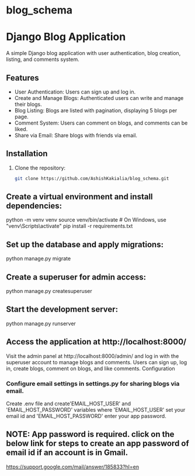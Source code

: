 # blog_schema

# Django Blog Application

A simple Django blog application with user authentication, blog creation, listing, and comments system.

## Features

- User Authentication: Users can sign up and log in.
- Create and Manage Blogs: Authenticated users can write and manage their blogs.
- Blog Listing: Blogs are listed with pagination, displaying 5 blogs per page.
- Comment System: Users can comment on blogs, and comments can be liked.
- Share via Email: Share blogs with friends via email.

## Installation

1. Clone the repository:

   ```bash
   git clone https://github.com/AshishKakialia/blog_schema.git

## Create a virtual environment and install dependencies:

python -m venv venv
source venv/bin/activate  # On Windows, use "venv\Scripts\activate"
pip install -r requirements.txt

## Set up the database and apply migrations:

python manage.py migrate

## Create a superuser for admin access:

python manage.py createsuperuser

## Start the development server:

python manage.py runserver

## Access the application at http://localhost:8000/

Visit the admin panel at http://localhost:8000/admin/ and log in with the superuser account to manage blogs and comments.
Users can sign up, log in, create blogs, comment on blogs, and like comments.
Configuration
### Configure email settings in settings.py for sharing blogs via email.

Create .env file and create'EMAIL_HOST_USER' and 'EMAIL_HOST_PASSWORD' variables where 'EMAIL_HOST_USER' set your email id  and 'EMAIL_HOST_PASSWORD' enter your app password.

## NOTE: App password is required. click on the below link for steps to create an app password of email id if an account is in Gmail.
https://support.google.com/mail/answer/185833?hl=en


